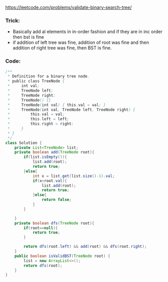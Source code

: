 https://leetcode.com/problems/validate-binary-search-tree/
### Trick:
- Basically add al elements in in-order fashion and if they are in inc order then bst is fine
- if addition of left tree was fine, addition of root was fine and then addition of right tree was fine, then BST is fine.

### Code:
```java
/**
 * Definition for a binary tree node.
 * public class TreeNode {
 *     int val;
 *     TreeNode left;
 *     TreeNode right;
 *     TreeNode() {}
 *     TreeNode(int val) { this.val = val; }
 *     TreeNode(int val, TreeNode left, TreeNode right) {
 *         this.val = val;
 *         this.left = left;
 *         this.right = right;
 *     }
 * }
 */
class Solution {
    private List<TreeNode> list;
    private boolean add(TreeNode root){
        if(list.isEmpty()){
            list.add(root);
            return true;
        }else{
            int x = list.get(list.size()-1).val;
            if(x<root.val){
                list.add(root);
                return true;
            }else{
                return false;
            }
        }

    }
    private boolean dfs(TreeNode root){
        if(root==null){
            return true;
        }

        return dfs(root.left) && add(root) && dfs(root.right);
    }
    public boolean isValidBST(TreeNode root) {
        list = new ArrayList<>();
        return dfs(root);
    }
}
```